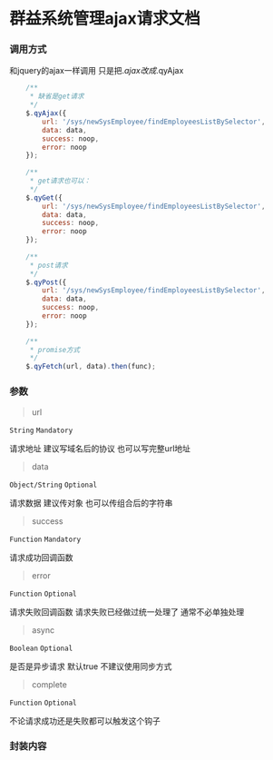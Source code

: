 
# 群益系统管理ajax请求文档

### 调用方式

和jquery的ajax一样调用 只是把$.ajax改成$.qyAjax

```js
	/**
	 * 缺省是get请求
	 */
	$.qyAjax({
		url: '/sys/newSysEmployee/findEmployeesListBySelector',
		data: data,
		success: noop,
		error: noop
	});
	
	/**
	 * get请求也可以：
	 */
	$.qyGet({
		url: '/sys/newSysEmployee/findEmployeesListBySelector',
		data: data,
		success: noop,
		error: noop
	});
	
	/**
	 * post请求
	 */
	$.qyPost({
		url: '/sys/newSysEmployee/findEmployeesListBySelector',
		data: data,
		success: noop,
		error: noop
	});
	
	/**
	 * promise方式
	 */
	$.qyFetch(url, data).then(func);
```

### 参数

> url

```String``` ```Mandatory```

请求地址 建议写域名后的协议 也可以写完整url地址

> data

```Object/String``` ```Optional```

请求数据 建议传对象 也可以传组合后的字符串

> success

```Function``` ```Mandatory```

请求成功回调函数

> error

```Function``` ```Optional```

请求失败回调函数 请求失败已经做过统一处理了 通常不必单独处理

> async

```Boolean``` ```Optional```

是否是异步请求 默认true 不建议使用同步方式

> complete

```Function``` ```Optional```

不论请求成功还是失败都可以触发这个钩子

### 封装内容




























